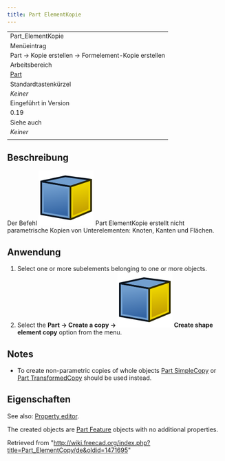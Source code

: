 ```yaml
---
title: Part ElementKopie
---
```


|                                                      |
| ---------------------------------------------------- |
| Part_ElementKopie                                    |
| Menüeintrag                                          |
| Part → Kopie erstellen → Formelement-Kopie erstellen |
| Arbeitsbereich                                       |
| [Part](/Part_Workbench/de "Part Workbench/de")       |
| Standardtastenkürzel                                 |
| _Keiner_                                             |
| Eingeführt in Version                                |
| 0.19                                                 |
| Siehe auch                                           |
| _Keiner_                                             |
|                                                      |

## Beschreibung

Der Befehl ![](/src/assets/images/Part_ElementCopy.svg) Part ElementKopie erstellt nicht parametrische Kopien von Unterelementen: Knoten, Kanten und Flächen.

## Anwendung

1. Select one or more subelements belonging to one or more objects.
2. Select the **Part → Create a copy → ![](/src/assets/images/Part_ElementCopy.svg) Create shape element copy** option from the menu.

## Notes

- To create non-parametric copies of whole objects [Part SimpleCopy](/Part_SimpleCopy "Part SimpleCopy") or [Part TransformedCopy](/Part_TransformedCopy "Part TransformedCopy") should be used instead.

## Eigenschaften

See also: [Property editor](/Property_editor "Property editor").

The created objects are [Part Feature](/Part_Feature "Part Feature") objects with no additional properties.

Retrieved from "<http://wiki.freecad.org/index.php?title=Part_ElementCopy/de&oldid=1471695>"
